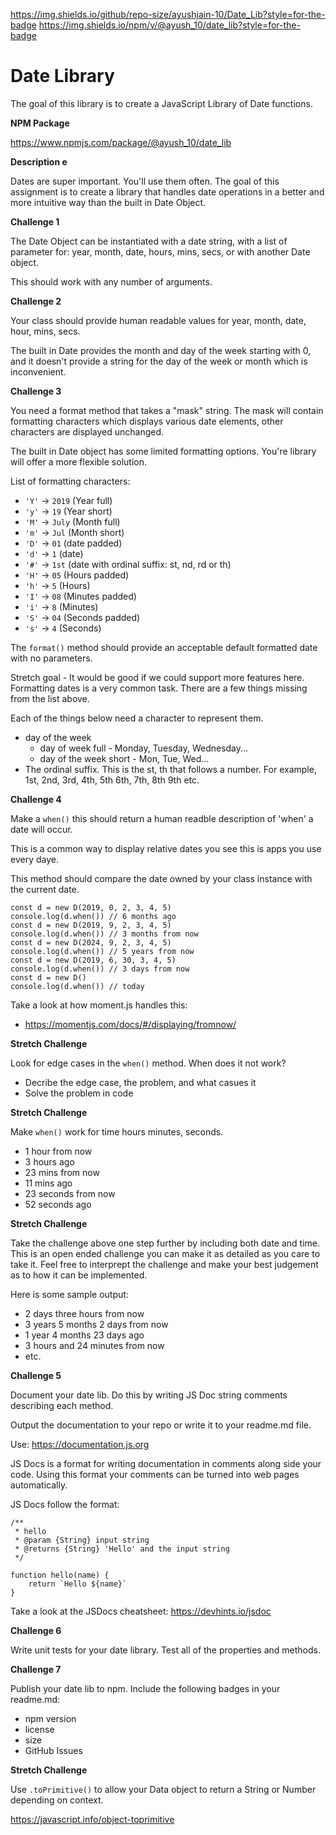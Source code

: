 https://img.shields.io/github/repo-size/ayushjain-10/Date_Lib?style=for-the-badge
https://img.shields.io/npm/v/@ayush_10/date_lib?style=for-the-badge

# Date Library

The goal of this library is to create a JavaScript Library of Date functions.

**NPM Package** 

https://www.npmjs.com/package/@ayush_10/date_lib

**Description e** 

Dates are super important. You'll use them often. The goal of this assignment is to create a library that handles date operations in a better and more intuitive way than the built in Date Object. 


**Challenge 1** 

The Date Object can be instantiated with a date string, with a list of parameter for: year, month, date, hours, mins, secs, or with another Date object. 

This should work with any number of arguments. 

**Challenge 2**

Your class should provide human readable values for year, month, date, hour, mins, secs. 

The built in Date provides the month and day of the week starting with 0, and it doesn't provide a string for the day of the week or month which is inconvenient. 

**Challenge 3**

You need a format method that takes a "mask" string. The mask will contain formatting characters which displays various date elements, other characters are displayed unchanged. 

The built in Date object has some limited formatting options. You're library will offer a more flexible solution. 

List of formatting characters: 

- `'Y'` -> `2019` (Year full)
- `'y'` -> `19` (Year short)
- `'M'` -> `July` (Month full)
- `'m'` -> `Jul` (Month short)
- `'D'` -> `01` (date padded)
- `'d'` -> `1` (date)
- `'#'` -> `1st` (date with ordinal suffix: st, nd, rd or th)
- `'H'` -> `05` (Hours padded)
- `'h'` -> `5` (Hours)
- `'I'` -> `08` (Minutes padded)
- `'i'` -> `8` (Minutes)
- `'S'` -> `04` (Seconds padded)
- `'s'` -> `4` (Seconds)

The `format()` method should provide an acceptable default formatted date with no parameters. 

Stretch goal - It would be good if we could support more features here. Formatting dates is a very common task. There are a few things missing from the list above.

Each of the things below need a character to represent them.

- day of the week
	- day of week full - Monday, Tuesday, Wednesday...
	- day of the week short - Mon, Tue, Wed...
- The ordinal suffix. This is the st, th that follows a number. For example, 1st, 2nd, 3rd, 4th, 5th 6th, 7th, 8th 9th etc. 

**Challenge 4**

Make a `when()` this should return a human readble description of 'when' a date will occur. 

This is a common way to display relative dates you see this is apps you use every daye. 

This method should compare the date owned by your class instance with the current date. 

```JS 
const d = new D(2019, 0, 2, 3, 4, 5)
console.log(d.when()) // 6 months ago
const d = new D(2019, 9, 2, 3, 4, 5)
console.log(d.when()) // 3 months from now
const d = new D(2024, 9, 2, 3, 4, 5)
console.log(d.when()) // 5 years from now
const d = new D(2019, 6, 30, 3, 4, 5)
console.log(d.when()) // 3 days from now
const d = new D()
console.log(d.when()) // today
```

Take a look at how moment.js handles this: 

- https://momentjs.com/docs/#/displaying/fromnow/

**Stretch Challenge**

Look for edge cases in the `when()` method. When does it not work? 

- Decribe the edge case, the problem, and what casues it
- Solve the problem in code

**Stretch Challenge**

Make `when()` work for time hours minutes, seconds.

- 1 hour from now
- 3 hours ago
- 23 mins from now
- 11 mins ago
- 23 seconds from now
- 52 seconds ago

**Stretch Challenge**

Take the challenge above one step further by including both date and time. This is an open ended challenge you can make it as detailed as you care to take it. Feel free to interprept the challenge and make your best judgement as to how it can be implemented.

Here is some sample output: 

- 2 days three hours from now
- 3 years 5 months 2 days from now
- 1 year 4 months 23 days ago
- 3 hours and 24 minutes from now
- etc.

**Challenge 5**

Document your date lib. Do this by writing JS Doc string comments describing each method. 

Output the documentation to your repo or write it to your readme.md file. 

Use: https://documentation.js.org

JS Docs is a format for writing documentation in comments along side your code. Using this format your comments can be turned into web pages automatically. 

JS Docs follow the format: 

```JS
/** 
 * hello
 * @param {String} input string
 * @returns {String} 'Hello' and the input string
 */

function hello(name) {
	return `Hello ${name}`
}
```

Take a look at the JSDocs cheatsheet: https://devhints.io/jsdoc 

**Challenge 6**

Write unit tests for your date library. Test all of the properties and methods. 

**Challenge 7**

Publish your date lib to npm. Include the following badges in your readme.md:

- npm version
- license
- size
- GitHub Issues

**Stretch Challenge**

Use `.toPrimitive()` to allow your Data object to return a String or Number depending on context. 

https://javascript.info/object-toprimitive
